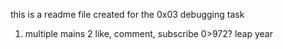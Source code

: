  this is a readme file created for the 0x03 debugging task
 1. multiple mains
 2 like, comment, subscribe
 0>972?
 leap year 
